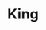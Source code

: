 ---
layout: design
permalink: /king/
title: "King"
created: "TBD"
root: "/assets/02_design/king/"
bg-video: >
  <iframe src="https://www.youtube.com/embed/-73Sh41h9Yc?hd=1&rel=0&modestbranding=1" allow="autoplay" width="640" height="360" frameborder="0" webkitallowfullscreen mozallowfullscreen allowfullscreen></iframe>

description: >
  King is a performance art project centered on Michael Jackson, the seventh in a series in which Neal Medlyn embodies pop groups or stars, using their personas, biographies, artistic output and other related material culture as both source material and conceptual filters. 

artists:
  - person: Neal Medlyn
    url: https://nealmedlyn.org/

role:
 - Video Designer

showings:
- text: American Realness ~ 2015
- text: The Kitchen ~ 2013

documentation:
  - <iframe src="https://www.youtube.com/embed/-73Sh41h9Yc?hd=1&rel=0&modestbranding=1" width="640" height="660" frameborder="0" webkitallowfullscreen mozallowfullscreen allowfullscreen></iframe>
---